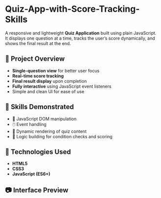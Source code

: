 # Quiz-App-with-Score-Tracking-Skills

A responsive and lightweight **Quiz Application** built using plain JavaScript. It displays one question at a time, tracks the user’s score dynamically, and shows the final result at the end.

## 🎯 Project Overview

* **Single-question view** for better user focus
* **Real-time score tracking**
* **Final result display** upon completion
* **Fully interactive** using JavaScript event listeners
* Simple and clean UI for ease of use

## 🔧 Skills Demonstrated

* 🎯 JavaScript DOM manipulation
* 🖱️ Event handling
* 🔄 Dynamic rendering of quiz content
* 🧠 Logic building for condition checks and scoring

## 🚀 Technologies Used

* **HTML5**
* **CSS3**
* **JavaScript (ES6+)**

## 📷 Interface Preview




